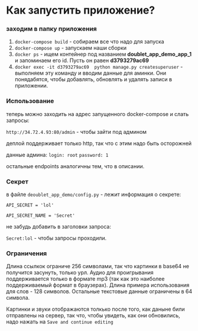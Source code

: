 # Как запустить приложение?
### заходим в папку приложения
1. `docker-compose build` - собираем все что надо для запуска
2. `docker-compose up` - запускаем наши сборки
3. `docker ps` - ищем контейнер под названием __doublet_app_demo_app_1__ и запоминаем его id. Пусть он равен __d3793279ac69__
4. `docker exec -it d3793279ac69  python manage.py createsuperuser` - выполняем эту команду и вводим данные для аминки. Они понядабятся, чтобы добавлять, обновлять и удалять записи в приложении.

### Использование
 теперь можно заходить на адрес запущенного docker-compose и слать запросы:
 
 `http://34.72.4.93:80/admin` - чтобы зайти под админом

 деплой поддерживает только http, так что с этим надо быть осторожней
 
 данные админа:
 `login: root`
 `password: 1`
 
 остальные endpoints аналогичны тем, что в описании.
 
### Секрет
  в файле  `deoublet_app_demo/config.py` - лежит информация о секрете:
  
  `API_SECRET = 'lol'`
  
  `API_SECRET_NAME = 'Secret'` 
  
  не забудь добавить в заголовки запроса:
  
  `Secret:lol` - чтобы запросы проходили. 

### Ограничения
  Длина ссылкок ограниче 256 символами, так что картинки в base64 не получится засунуть, только урл.
  Аудио для проигрывания поддерживается только в формате mp3 (так как это наиболее поддерживаемый формат в браузерах).
  Длина примера использования для слов - 128 символов.
  Остальные текстовые данные ограничены в 64 символа.
  
  Картинки и звуки отображаются толкько после того, как даныне били отправлены на сервер, так что, чтобы увидеть, как они обновились, надо нажать на `Save and continue editing`